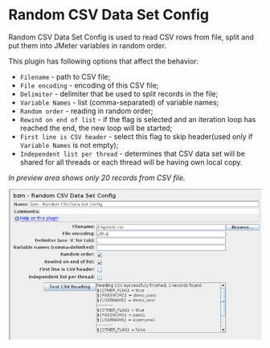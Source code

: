 # Random CSV Data Set Config 

Random CSV Data Set Config is used to read CSV rows from file, split and put them into JMeter variables in random order.

This plugin has following options that affect the behavior:
  * `Filename` - path to CSV file;
  * `File encoding` - encoding of this CSV file;
  * `Delimiter` - delimiter that be used to split records in the file;
  * `Variable Names` - list (comma-separated) of variable names;
  * `Random order`  - reading in random order;
  * `Rewind on end of list` - if the flag is selected and an iteration loop has reached the end, the new loop will be started;
  * `First line is CSV header` - select this flag to skip header(used only if `Variable Names` is not empty);
  * `Independent list per thread` - determines that CSV data set will be shared for all threads or each thread will be having own local copy.

_In preview area shows only 20 records from CSV file._

![](randomCSVDataSetConfig.png)
